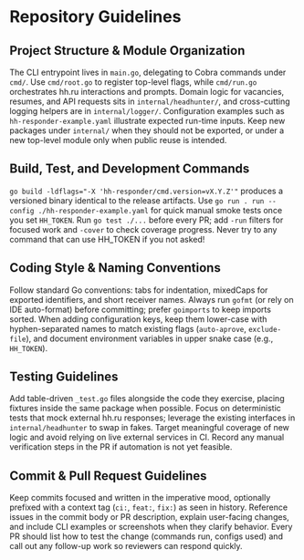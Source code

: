 # Repository Guidelines

## Project Structure & Module Organization
The CLI entrypoint lives in `main.go`, delegating to Cobra commands under `cmd/`. Use `cmd/root.go` to register top-level flags, while `cmd/run.go` orchestrates hh.ru interactions and prompts. Domain logic for vacancies, resumes, and API requests sits in `internal/headhunter/`, and cross-cutting logging helpers are in `internal/logger/`. Configuration examples such as `hh-responder-example.yaml` illustrate expected run-time inputs. Keep new packages under `internal/` when they should not be exported, or under a new top-level module only when public reuse is intended.

## Build, Test, and Development Commands
`go build -ldflags="-X 'hh-responder/cmd.version=vX.Y.Z'"` produces a versioned binary identical to the release artifacts. Use `go run . run --config ./hh-responder-example.yaml` for quick manual smoke tests once you set `HH_TOKEN`. Run `go test ./...` before every PR; add `-run` filters for focused work and `-cover` to check coverage progress. Never try to any command that can use HH_TOKEN if you not asked!

## Coding Style & Naming Conventions
Follow standard Go conventions: tabs for indentation, mixedCaps for exported identifiers, and short receiver names. Always run `gofmt` (or rely on IDE auto-format) before committing; prefer `goimports` to keep imports sorted. When adding configuration keys, keep them lower-case with hyphen-separated names to match existing flags (`auto-aprove`, `exclude-file`), and document environment variables in upper snake case (e.g., `HH_TOKEN`).

## Testing Guidelines
Add table-driven `_test.go` files alongside the code they exercise, placing fixtures inside the same package when possible. Focus on deterministic tests that mock external hh.ru responses; leverage the existing interfaces in `internal/headhunter` to swap in fakes. Target meaningful coverage of new logic and avoid relying on live external services in CI. Record any manual verification steps in the PR if automation is not yet feasible.

## Commit & Pull Request Guidelines
Keep commits focused and written in the imperative mood, optionally prefixed with a context tag (`ci:`, `feat:`, `fix:`) as seen in history. Reference issues in the commit body or PR description, explain user-facing changes, and include CLI examples or screenshots when they clarify behavior. Every PR should list how to test the change (commands run, configs used) and call out any follow-up work so reviewers can respond quickly.
